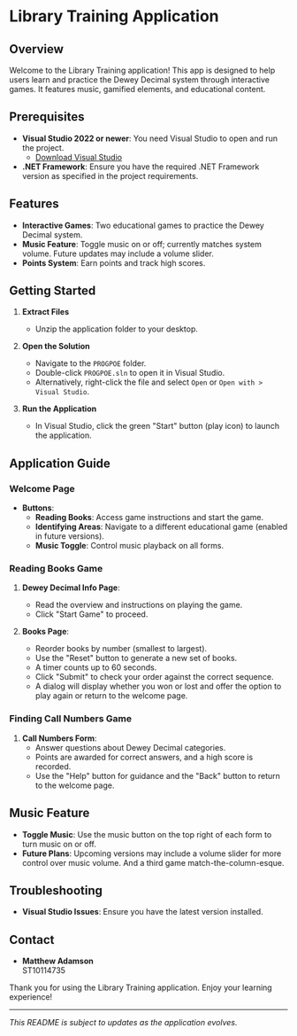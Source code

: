 # Library Training Application

## Overview
Welcome to the Library Training application! This app is designed to help users learn and practice the Dewey Decimal system through interactive games. It features music, gamified elements, and educational content.

## Prerequisites
- **Visual Studio 2022 or newer**: You need Visual Studio to open and run the project.
  - [Download Visual Studio](https://visualstudio.microsoft.com/vs/community/)
- **.NET Framework**: Ensure you have the required .NET Framework version as specified in the project requirements.

## Features
- **Interactive Games**: Two educational games to practice the Dewey Decimal system.
- **Music Feature**: Toggle music on or off; currently matches system volume. Future updates may include a volume slider.
- **Points System**: Earn points and track high scores.

## Getting Started

1. **Extract Files**
   - Unzip the application folder to your desktop.

2. **Open the Solution**
   - Navigate to the `PROGPOE` folder.
   - Double-click `PROGPOE.sln` to open it in Visual Studio.
   - Alternatively, right-click the file and select `Open` or `Open with > Visual Studio`.

3. **Run the Application**
   - In Visual Studio, click the green "Start" button (play icon) to launch the application.

## Application Guide

### Welcome Page
- **Buttons**:
  - **Reading Books**: Access game instructions and start the game.
  - **Identifying Areas**: Navigate to a different educational game (enabled in future versions).
  - **Music Toggle**: Control music playback on all forms.

### Reading Books Game
1. **Dewey Decimal Info Page**:
   - Read the overview and instructions on playing the game.
   - Click "Start Game" to proceed.

2. **Books Page**:
   - Reorder books by number (smallest to largest).
   - Use the "Reset" button to generate a new set of books.
   - A timer counts up to 60 seconds.
   - Click "Submit" to check your order against the correct sequence.
   - A dialog will display whether you won or lost and offer the option to play again or return to the welcome page.

### Finding Call Numbers Game
1. **Call Numbers Form**:
   - Answer questions about Dewey Decimal categories.
   - Points are awarded for correct answers, and a high score is recorded.
   - Use the "Help" button for guidance and the "Back" button to return to the welcome page.

## Music Feature
- **Toggle Music**: Use the music button on the top right of each form to turn music on or off.
- **Future Plans**: Upcoming versions may include a volume slider for more control over music volume. And a third game match-the-column-esque.

## Troubleshooting
- **Visual Studio Issues**: Ensure you have the latest version installed.

## Contact
- **Matthew Adamson**  
  ST10114735  

Thank you for using the Library Training application. Enjoy your learning experience!

---

*This README is subject to updates as the application evolves.*
